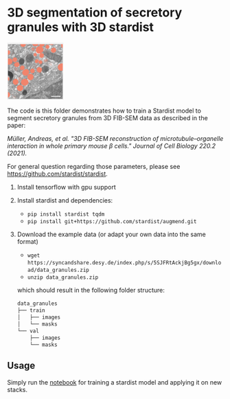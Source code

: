 # 3D segmentation of secretory granules with 3D stardist

![](../figs/granules.png)


The code is this folder demonstrates how to train a Stardist model to segment secretory granules from 3D FIB-SEM data as described in the paper:

*Müller, Andreas, et al. "3D FIB-SEM reconstruction of microtubule–organelle interaction in whole primary mouse β cells." Journal of Cell Biology 220.2 (2021).*


For general question regarding those parameters, please see https://github.com/stardist/stardist.

1. Install tensorflow with gpu support 

2. Install stardist and dependencies:

    - `pip install stardist tqdm`
    - `pip install git+https://github.com/stardist/augmend.git`
    
3. Download the example data (or adapt your own data into the same format)

    - `wget https://syncandshare.desy.de/index.php/s/5SJFRtAckjBg5gx/download/data_granules.zip`
    - `unzip data_granules.zip`

   which should result in the following folder structure:
    ```
    data_granules
    ├── train
    │   ├── images
    │   └── masks
    └── val
        ├── images
        └── masks
    ```

## Usage

Simply run the [notebook](run_stardist.ipynb) for training a stardist model and applying it on new stacks. 